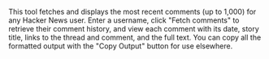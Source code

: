 This tool fetches and displays the most recent comments (up to 1,000) for any Hacker News user. Enter a username, click "Fetch comments" to retrieve their comment history, and view each comment with its date, story title, links to the thread and comment, and the full text. You can copy all the formatted output with the "Copy Output" button for use elsewhere.

<!-- Generated from commit: f4a6ff558ddc63b35c6444b8e8f7ca46ef0a81b2 -->